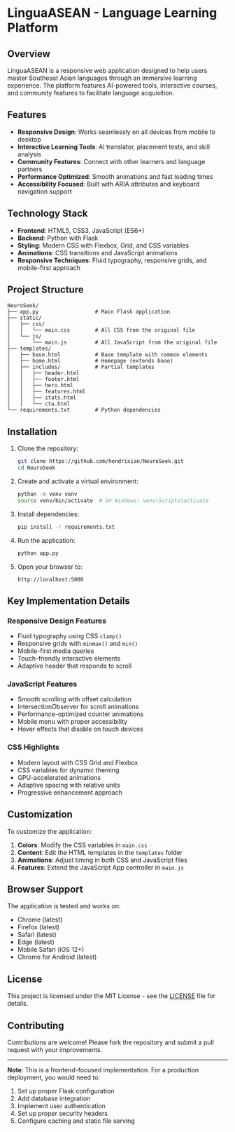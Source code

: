 # LinguaASEAN - Language Learning Platform

## Overview

LinguaASEAN is a responsive web application designed to help users master Southeast Asian languages through an immersive learning experience. The platform features AI-powered tools, interactive courses, and community features to facilitate language acquisition.

## Features

- **Responsive Design**: Works seamlessly on all devices from mobile to desktop
- **Interactive Learning Tools**: AI translator, placement tests, and skill analysis
- **Community Features**: Connect with other learners and language partners
- **Performance Optimized**: Smooth animations and fast loading times
- **Accessibility Focused**: Built with ARIA attributes and keyboard navigation support

## Technology Stack

- **Frontend**: HTML5, CSS3, JavaScript (ES6+)
- **Backend**: Python with Flask
- **Styling**: Modern CSS with Flexbox, Grid, and CSS variables
- **Animations**: CSS transitions and JavaScript animations
- **Responsive Techniques**: Fluid typography, responsive grids, and mobile-first approach

## Project Structure

```
NeuroSeek/
├── app.py                  # Main Flask application
├── static/
│   ├── css/
│   │   └── main.css        # All CSS from the original file
│   └── js/
│       └── main.js         # All JavaScript from the original file
├── templates/
│   ├── base.html           # Base template with common elements
│   ├── home.html           # Homepage (extends base)
│   ├── includes/           # Partial templates
│   │   ├── header.html
│   │   ├── footer.html
│   │   ├── hero.html
│   │   ├── features.html
│   │   ├── stats.html
│   │   └── cta.html
└── requirements.txt        # Python dependencies
```

## Installation

1. Clone the repository:
   ```bash
   git clone https://github.com/hendrixian/NeuroSeek.git
   cd NeuroSeek
   ```

2. Create and activate a virtual environment:
   ```bash
   python -m venv venv
   source venv/bin/activate  # On Windows: venv\Scripts\activate
   ```

3. Install dependencies:
   ```bash
   pip install -r requirements.txt
   ```

4. Run the application:
   ```bash
   python app.py
   ```

5. Open your browser to:
   ```
   http://localhost:5000
   ```

## Key Implementation Details

### Responsive Design Features

- Fluid typography using CSS `clamp()`
- Responsive grids with `minmax()` and `min()`
- Mobile-first media queries
- Touch-friendly interactive elements
- Adaptive header that responds to scroll

### JavaScript Features

- Smooth scrolling with offset calculation
- IntersectionObserver for scroll animations
- Performance-optimized counter animations
- Mobile menu with proper accessibility
- Hover effects that disable on touch devices

### CSS Highlights

- Modern layout with CSS Grid and Flexbox
- CSS variables for dynamic theming
- GPU-accelerated animations
- Adaptive spacing with relative units
- Progressive enhancement approach

## Customization

To customize the application:

1. **Colors**: Modify the CSS variables in `main.css`
2. **Content**: Edit the HTML templates in the `templates` folder
3. **Animations**: Adjust timing in both CSS and JavaScript files
4. **Features**: Extend the JavaScript App controller in `main.js`

## Browser Support

The application is tested and works on:

- Chrome (latest)
- Firefox (latest)
- Safari (latest)
- Edge (latest)
- Mobile Safari (iOS 12+)
- Chrome for Android (latest)

## License

This project is licensed under the MIT License - see the [LICENSE](LICENSE) file for details.

## Contributing

Contributions are welcome! Please fork the repository and submit a pull request with your improvements.

---

**Note**: This is a frontend-focused implementation. For a production deployment, you would need to:
1. Set up proper Flask configuration
2. Add database integration
3. Implement user authentication
4. Set up proper security headers
5. Configure caching and static file serving

